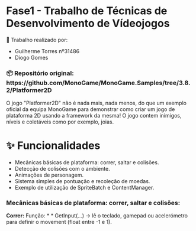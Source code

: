 # Fase1 - Trabalho de Técnicas de Desenvolvimento de Vídeojogos
🔧 Trabalho realizado por: 
* Guilherme Torres nº31486
* Diogo Gomes
<h3>📦 Repositório original: https://github.com/MonoGame/MonoGame.Samples/tree/3.8.2/Platformer2D</h3>

O jogo "Platformer2D" não é nada mais, nada menos, do que um exemplo oficial da equipa MonoGame para demonstrar como criar um jogo de plataforma 2D usando a framework da mesma! 
O jogo contem inimigos, níveis e coletáveis como por exemplo, joias.


# ✨ Funcionalidades
* Mecânicas básicas de plataforma: correr, saltar e colisões.
* Detecção de colisões com o ambiente.
* Animações de personagem.
* Sistema simples de pontuação e recoleção de moedas.
* Exemplo de utilização de SpriteBatch e ContentManager.

<h3>Mecânicas básicas de plataforma: correr, saltar e colisões:</h3>
<b>Correr:</b>
Função: * * GetInput(...) → lê o teclado, gamepad ou acelerómetro para definir o movement (float entre -1 e 1).
